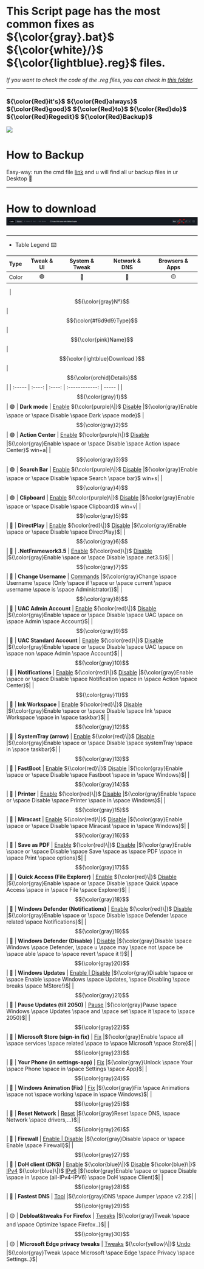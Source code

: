 # This Script page has the most common fixes as ${\color{gray}.bat}$ ${\color{white}/}$ ${\color{lightblue}.reg}$ files.

*If you want to check the code of the .reg files, you can check in [this folder](https://github.com/AzhamProdLive/WPC-Useful-Box/tree/main/Scripts/Files).*

----
### ${\color{Red}it's}$ ${\color{Red}always}$ ${\color{Red}good}$ ${\color{Red}to}$ ${\color{Red}do}$ ${\color{Red}Regedit}$ ${\color{Red}Backup}$ 
![](https://upload.wikimedia.org/wikipedia/commons/thumb/3/33/Registry.svg/64px-Registry.svg.png)
# How to Backup
Easy-way: run the cmd file [link](https://github.com/AzhamProdLive/WPC-Useful-Box/blob/main/Scripts/Files/Other/Regedit%20backup.cmd) and u will find all ur backup files in ur Desktop 💞

----
# How to download ![](https://raw.githubusercontent.com/AzhamProdLive/WPC-Useful-Box/main/Scripts/Files/Image/Download.png)
----
* Table Legend ⌨️

| Type | Tweak & UI | System & Tweak | Network & DNS | Browsers & Apps |
| :--- | :---:      |  :---:         |    :---:      |    :---:        |
| Color | 🟣 | 🔴 | 🔵 | 🟡 |

 
| $${\color{gray}N°}$$ | $${\color{#f6d9d9}Type}$$  | $${\color{pink}Name}$$ | $${\color{lightblue}Download     }$$                                                                                                                                                                                                                          | $${\color{orchid}Details}$$ |
| :-----                 |     :----:                  |                  :----: |           :------------:                                                                                                                                                                                                                                         | -----                         |
| $${\color{gray}1}$$  | 🟣                         | **Dark mode**        | [Enable](https://github.com/AzhamProdLive/WPC-Useful-Box/blob/main/Scripts/Files/Themes%20%26%20UI/Dark_mode_ON.reg) ${\color{purple}\|}$ [Disable](https://github.com/AzhamProdLive/WPC-Useful-Box/blob/main/Scripts/Files/Themes%20%26%20UI/DarkMode_OFF.reg)                  |${\color{gray}Enable \space or \space Disable \space Dark \space mode}$ 
| $${\color{gray}2}$$  | 🟣                         | **Action Center**    | [Enable](https://github.com/AzhamProdLive/WPC-Useful-Box/blob/main/Scripts/Files/Themes%20%26%20UI/enable_action_center.reg) ${\color{purple}\|}$ [Disable](https://github.com/AzhamProdLive/WPC-Useful-Box/blob/main/Scripts/Files/Themes%20%26%20UI/Disable_action_center.reg) |${\color{gray}Enable \space or \space Disable \space Action \space Center}$  win+a|
| $${\color{gray}3}$$  | 🟣                         | **Search Bar**        | [Enable](https://github.com/AzhamProdLive/WPC-Useful-Box/blob/main/Scripts/Files/Themes%20%26%20UI/Search_bar_ON.reg) ${\color{purple}\|}$ [Disable](https://github.com/AzhamProdLive/WPC-Useful-Box/blob/main/Scripts/Files/Themes%20%26%20UI/Search_bar_off.reg)              |${\color{gray}Enable \space or \space Disable \space Search \space bar}$  win+s|
| $${\color{gray}4}$$  | 🟣                         | **Clipboard**         | [Enable](https://github.com/AzhamProdLive/WPC-Useful-Box/blob/main/Scripts/Files/Themes%20%26%20UI/Clipboard_Enable.reg) ${\color{purple}\|}$ [Disable](https://github.com/AzhamProdLive/WPC-Useful-Box/blob/main/Scripts/Files/Themes%20%26%20UI/Clipboard_disable.reg)        |${\color{gray}Enable \space or \space Disable \space Clipboard}$  win+v|
| $${\color{gray}5}$$  | 🔴                         | **DirectPlay**         | [Enable](https://github.com/AzhamProdLive/WPC-Useful-Box/blob/main/Scripts/Files/System%20%26%20Tweaks/Direct_play.bat) ${\color{red}\|}$ [Disable](https://github.com/AzhamProdLive/WPC-Useful-Box/blob/main/Scripts/Files/System%20%26%20Tweaks/Direct_play_Off.bat)        |${\color{gray}Enable \space or \space Disable \space DirectPlay}$|
| $${\color{gray}6}$$  | 🔴                         | **.NetFramework3.5**   | [Enable](https://github.com/AzhamProdLive/WPC-Useful-Box/blob/main/Scripts/Files/System%20%26%20Tweaks/net_3.5.bat) ${\color{red}\|}$ [Disable](https://github.com/AzhamProdLive/WPC-Useful-Box/blob/main/Scripts/Files/System%20%26%20Tweaks/net_3.5_OFF.bat)        |${\color{gray}Enable \space or \space Disable \space .net3.5}$|
| $${\color{gray}7}$$  | 🔴                         | **Change Username**   | [Commands](https://github.com/AzhamProdLive/WPC-Useful-Box/blob/main/Scripts/Files/System%20%26%20Tweaks/Change_Username_for_Administrator_only.txt)   |${\color{gray}Change \space Username \space (Only \space if \space ur \space current \space username \space is \space Administrator)}$|
| $${\color{gray}8}$$  | 🔴                         | **UAC Admin Account**  | [Enable](https://github.com/AzhamProdLive/WPC-Useful-Box/blob/main/Scripts/Files/System%20%26%20Tweaks/UAC_on_admin_acc.reg) ${\color{red}\|}$ [Disable](https://github.com/AzhamProdLive/WPC-Useful-Box/blob/main/Scripts/Files/System%20%26%20Tweaks/UAC_off_admin_acc.reg)        |${\color{gray}Enable \space or \space Disable \space UAC \space on \space Admin \space Account}$|
| $${\color{gray}9}$$  | 🔴                         | **UAC Standard Account**   | [Enable](https://github.com/AzhamProdLive/WPC-Useful-Box/blob/main/Scripts/Files/System%20%26%20Tweaks/UAC_on.reg) ${\color{red}\|}$ [Disable](https://github.com/AzhamProdLive/WPC-Useful-Box/blob/main/Scripts/Files/System%20%26%20Tweaks/UAC_off.reg)        |${\color{gray}Enable \space or \space Disable \space UAC \space on \space non \space Admin \space Account}$|
| $${\color{gray}10}$$  | 🔴                         | **Notifications**   | [Enable](https://github.com/AzhamProdLive/WPC-Useful-Box/blob/main/Scripts/Files/System%20%26%20Tweaks/Enable_Notification.reg) ${\color{red}\|}$ [Disable](https://github.com/AzhamProdLive/WPC-Useful-Box/blob/main/Scripts/Files/System%20%26%20Tweaks/Disable_Notification.reg)        |${\color{gray}Enable \space or \space Disable \space Notification \space in \space Action \space Center}$|
| $${\color{gray}11}$$  | 🔴                         | **Ink Workspace**   | [Enable](https://github.com/AzhamProdLive/WPC-Useful-Box/blob/main/Scripts/Files/System%20%26%20Tweaks/Enabl_ink_workspace.reg) ${\color{red}\|}$ [Disable](https://github.com/AzhamProdLive/WPC-Useful-Box/blob/main/Scripts/Files/System%20%26%20Tweaks/Disable_ink_workspace.reg)        |${\color{gray}Enable \space or \space Disable \space Ink \space Workspace \space in \space taskbar}$|
| $${\color{gray}12}$$  | 🔴                         | **SystemTray (arrow)**   | [Enable](https://github.com/AzhamProdLive/WPC-Useful-Box/blob/main/Scripts/Files/System%20%26%20Tweaks/enable_arrow.reg) ${\color{red}\|}$ [Disable](https://github.com/AzhamProdLive/WPC-Useful-Box/blob/main/Scripts/Files/System%20%26%20Tweaks/disable_arrow.reg)        |${\color{gray}Enable \space or \space Disable \space systemTray \space in \space taskbar}$|
| $${\color{gray}13}$$  | 🔴                         | **FastBoot**   | [Enable](https://github.com/AzhamProdLive/WPC-Useful-Box/blob/main/Scripts/Files/System%20%26%20Tweaks/Fastboot_ON.reg) ${\color{red}\|}$ [Disable](https://github.com/AzhamProdLive/WPC-Useful-Box/blob/main/Scripts/Files/System%20%26%20Tweaks/Fastboot_OFF.reg)        |${\color{gray}Enable \space or \space Disable \space Fastboot \space in \space Windows}$|
| $${\color{gray}14}$$  | 🔴                         | **Printer**   | [Enable](https://github.com/AzhamProdLive/WPC-Useful-Box/blob/main/Scripts/Files/System%20%26%20Tweaks/Printer_fix.bat) ${\color{red}\|}$ [Disable](https://github.com/AzhamProdLive/WPC-Useful-Box/blob/main/Scripts/Files/System%20%26%20Tweaks/Printer_OFF.bat)        |${\color{gray}Enable \space or \space Disable \space Printer \space in \space Windows}$|
| $${\color{gray}15}$$  | 🔴                         | **Miracast**   | [Enable](https://github.com/AzhamProdLive/WPC-Useful-Box/blob/main/Scripts/Files/System%20%26%20Tweaks/Miracast_ON.reg) ${\color{red}\|}$ [Disable](https://github.com/AzhamProdLive/WPC-Useful-Box/blob/main/Scripts/Files/System%20%26%20Tweaks/Miracast_OFF.reg)        |${\color{gray}Enable \space or \space Disable \space Miracast \space in \space Windows}$|
| $${\color{gray}16}$$  | 🔴                         | **Save as PDF**   | [Enable](https://github.com/AzhamProdLive/WPC-Useful-Box/blob/main/Scripts/Files/System%20%26%20Tweaks/Save_as_pdf_fix2.bat) ${\color{red}\|}$ [Disable](https://github.com/AzhamProdLive/WPC-Useful-Box/blob/main/Scripts/Files/System%20%26%20Tweaks/Save_as_pdf_OFF.bat)        |${\color{gray}Enable \space or \space Disable \space Save \space as \space PDF \space in \space Print \space options}$|
| $${\color{gray}17}$$  | 🔴                         | **Quick Access (File Explorer)**   | [Enable](https://github.com/AzhamProdLive/WPC-Useful-Box/blob/main/Scripts/Files/System%20%26%20Tweaks/Add_Quick_access_to_navigation_pane.reg) ${\color{red}\|}$ [Disable](https://github.com/AzhamProdLive/WPC-Useful-Box/blob/main/Scripts/Files/System%20%26%20Tweaks/Remove_Quick_access_to_navigation_pane.reg)        |${\color{gray}Enable \space or \space Disable \space Quick \space Access \space in \space File \space Explorer}$|
| $${\color{gray}18}$$  | 🔴                         | **Windows Defender (Notifications)**   | [Enable](https://github.com/AzhamProdLive/WPC-Useful-Box/blob/main/Scripts/Files/System%20%26%20Tweaks/Enable_windows_defender_notification.reg) ${\color{red}\|}$ [Disable](https://github.com/AzhamProdLive/WPC-Useful-Box/blob/main/Scripts/Files/System%20%26%20Tweaks/Disable_windows_defender_notifications.reg)        |${\color{gray}Enable \space or \space Disable \space Defender \space related \space Notifications}$|
| $${\color{gray}19}$$  | 🔴                         | **Windows Defender (Disable)**   | [Disable](https://github.com/AzhamProdLive/WPC-Useful-Box/blob/main/Scripts/Files/System%20%26%20Tweaks/Defender_disable.reg)        |${\color{gray}Disable \space Windows \space Defender, \space u \space may \space not \space be \space able \space to \space revert \space it !}$|
| $${\color{gray}20}$$  | 🔴                         | **Windows Updates**   | [Enable \| Disable](https://github.com/AzhamProdLive/WPC-Useful-Box/blob/main/Scripts/Files/System%20%26%20Tweaks/disable_or_enable_Windows_10_update.bat)        |${\color{gray}Disable \space or \space Enable \space Windows \space Updates, \space Disabling \space breaks \space MStore!}$|
| $${\color{gray}21}$$  | 🔴                         | **Pause Updates (till 2050)**   | [Pause](https://github.com/AzhamProdLive/WPC-Useful-Box/blob/main/Scripts/Files/System%20%26%20Tweaks/Pause_update_till_2050.bat)        |${\color{gray}Pause \space Windows \space Updates \space and \space set \space it \space to \space 2050}$|
| $${\color{gray}22}$$  | 🔴                         | **Microsoft Store (sign-in fix)**   | [Fix](https://github.com/AzhamProdLive/WPC-Useful-Box/blob/main/Scripts/Files/System%20%26%20Tweaks/Sign_in_fix.bat) |${\color{gray}Enable \space all \space services \space related \space to \space Microsoft \space Store}$|
| $${\color{gray}23}$$  | 🔴                         | **Your Phone (in settings-app)**   | [Fix](https://github.com/AzhamProdLive/WPC-Useful-Box/blob/main/Scripts/Files/System%20%26%20Tweaks/Your_phone_unlock_settings.reg)        |${\color{gray}Unlock \space Your \space Phone \space in \space Settings \space App}$|
| $${\color{gray}24}$$  | 🔴                         | **Windows Animation (Fix)**   | [Fix](https://github.com/AzhamProdLive/WPC-Useful-Box/blob/main/Scripts/Files/System%20%26%20Tweaks/Enable_animation.bat)       |${\color{gray}Fix \space Animations \space not \space working \space in \space Windows}$|
| $${\color{gray}25}$$  | 🔵                         | **Reset Network**   | [Reset](https://github.com/AzhamProdLive/WPC-Useful-Box/blob/main/Scripts/Files/Network%20%26%20DNS/Network_reset.bat)       |${\color{gray}Reset \space DNS, \space Network \space drivers,...}$|| $${\color{gray}26}$$  | 🔵                         | **Firewall**   | [Enable \| Disable](https://github.com/AzhamProdLive/WPC-Useful-Box/blob/main/Scripts/Files/Network%20%26%20DNS/FIREWALL.bat)       |${\color{gray}Disable \space or \space Enable \space Firewall}$|
| $${\color{gray}27}$$  | 🔵                         | **DoH client (DNS)**   | [Enable](https://github.com/AzhamProdLive/WPC-Useful-Box/blob/main/Scripts/Files/Network%20%26%20DNS/Enable_DOH_DNS.reg) ${\color{blue}\|}$ [Disable](https://github.com/AzhamProdLive/WPC-Useful-Box/blob/main/Scripts/Files/Network%20%26%20DNS/Disable_DOH_DNS.reg) ${\color{blue}\|}$ [IPv4](https://github.com/AzhamProdLive/WPC-Useful-Box/blob/main/Scripts/Files/Network%20%26%20DNS/Enable-Disable_Doh_IPv4.bat) ${\color{blue}\|}$ [IPv6](https://github.com/AzhamProdLive/WPC-Useful-Box/blob/main/Scripts/Files/Network%20%26%20DNS/Enable-Disable_Doh_IPv6.bat)       |${\color{gray}Enable \space or \space Disable \space in \space (all-IPv4-IPV6) \space DoH \space Client}$|
| $${\color{gray}28}$$  | 🔵                         | **Fastest DNS**   | [Tool](https://github.com/AzhamProdLive/WPC-Useful-Box/blob/main/Scripts/Files/Network%20%26%20DNS/DnsJumper.zip)       |${\color{gray}DNS \space Jumper \space v2.2}$|
| $${\color{gray}29}$$  | 🟡                         | **Debloat&tweaks For Firefox**   | [Tweaks](https://github.com/AzhamProdLive/WPC-Useful-Box/blob/main/Scripts/Files/Browser%20%26%20Apps/Debloat__tweak_For_Firefox.txt)   |${\color{gray}Tweak \space and \space Optimize \space Firefox..}$|
| $${\color{gray}30}$$  | 🟡                         | **Microsoft Edge privacy tweaks**   | [Tweaks](https://github.com/AzhamProdLive/WPC-Useful-Box/blob/main/Scripts/Files/Browser%20%26%20Apps/Microsoft_edge_privacy_tweaks.bat) ${\color{yellow}\|}$ [Undo](https://github.com/AzhamProdLive/WPC-Useful-Box/blob/main/Scripts/Files/Browser%20%26%20Apps/Microsoft_edge_privacy_tweaks_Undo.bat)       |${\color{gray}Tweak \space Microsoft \space Edge \space Privacy \space Settings..}$|

